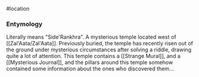 #location 
### Entymology
Literally means "Side'Rankhra".
A mysterious temple located west of [[Zal'Aata/Zal'Aata]]. Previously buried, the temple has recently risen out of the ground under mysterious circumstances after solving a riddle, drawing quite a lot of attention.
This temple contains a [[Strange Mural]], and a [[Mysterious Journal]], and the pillars around this temple somehow contained some information about the ones who discovered them...
